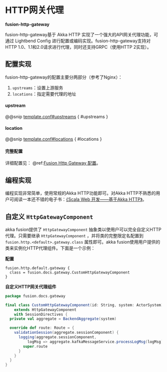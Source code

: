 # HTTP网关代理

**fusion-http-gateway**

fusion-http-gateway基于 Akka HTTP 实现了一个强大的API网关代理功能，可通过 Lightbend Config 进行配置或编码实现。fusion-http-gateway支持对HTTP 1.0、1.1和2.0请求进行代理，同时还支持GRPC（使用HTTP 2实现）。

## 配置实现

fusion-http-gateway的配置主要分两部分（参考了Nginx）：

1. `upstreams`：设置上游服务
2. `locations`：指定需要代理的地址

#### upstream

@@snip [template.conf#upstreams](../../../../../fusion-http-gateway/src/main/resources/template.conf) { #upstreams }

#### location

@@snip [template.conf#locations](../../../../../fusion-http-gateway/src/main/resources/template.conf) { #locations }

#### 完整配置

详细配置见： @ref:[Fusion Http Gateway 配置](../configuration/http-gateway.md)。

## 编程实现

编程实现非常简单，使用常规的Akka HTTP功能即可。对Akka HTTP不熟悉的用户可阅读一本还不错的电子书：[《Scala Web 开发——基于Akka HTTP》](https://www.yangbajing.me/scala-web-development/)。

## 自定义 `HttpGatewayComponent`

akka fusion提供了 `HttpGatewayComponent` 抽象类以使用户可以完全自定义HTTP代理。只需要继承 `HttpGatewayComponent` ，并将类的完整限定名配置到 `fusion.http.<default>.gateway.class` 属性即可。akka fusion使用用户提供的类来实例化HTTP代理组件。下面是一个示例：

**配置**
```hocon
fusion.http.default.gateway {
  class = fusion.docs.gateway.CustomHttpGatewayComponent
}
```

**自定义HTTP网关代理组件**
```scala
package fusion.docs.gateway

final class CustomHttpGatewayComponent(id: String, system: ActorSystem) 
    extends HttpGatewayComponent 
    with SessionDirectives {
  private val aggregate = BackendAggregate(system)

  override def route: Route = {
    validationSession(aggregate.sessionComponent) {                        // 校验session
      logging(aggregate.sessionComponent, 
          logMsg => aggregate.kafkaMessageService.processLogMsg(logMsg)) { // 记录日志
        super.route  
      }
    }
  }
}
```
